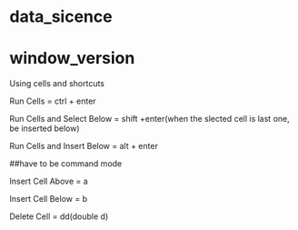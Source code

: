 # data_sicence
# window_version

Using cells and shortcuts

Run Cells = ctrl + enter

Run Cells and Select Below = shift +enter(when the slected cell is last one, be inserted below)

Run Cells and Insert Below = alt + enter


##have to be command mode

Insert Cell Above = a

Insert Cell Below = b

Delete Cell = dd(double d)




